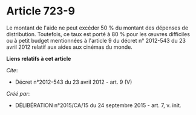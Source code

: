 # Article 723-9

Le montant de l'aide ne peut excéder 50 % du montant des dépenses de distribution. Toutefois, ce taux est porté à 80 % pour
les œuvres difficiles ou à petit budget mentionnées à l'article 9 du décret n° 2012-543 du 23 avril 2012 relatif aux aides
aux cinémas du monde.

**Liens relatifs à cet article**

_Cite_:

  - Décret n°2012-543  du 23 avril 2012 - art. 9 (V)

_Créé par_:

  - DÉLIBÉRATION n°2015/CA/15 du 24 septembre 2015 - art. 7, v. init.
